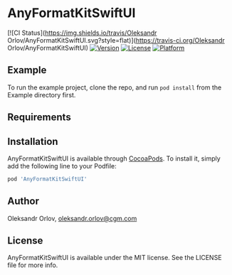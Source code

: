 # AnyFormatKitSwiftUI

[![CI Status](https://img.shields.io/travis/Oleksandr Orlov/AnyFormatKitSwiftUI.svg?style=flat)](https://travis-ci.org/Oleksandr Orlov/AnyFormatKitSwiftUI)
[![Version](https://img.shields.io/cocoapods/v/AnyFormatKitSwiftUI.svg?style=flat)](https://cocoapods.org/pods/AnyFormatKitSwiftUI)
[![License](https://img.shields.io/cocoapods/l/AnyFormatKitSwiftUI.svg?style=flat)](https://cocoapods.org/pods/AnyFormatKitSwiftUI)
[![Platform](https://img.shields.io/cocoapods/p/AnyFormatKitSwiftUI.svg?style=flat)](https://cocoapods.org/pods/AnyFormatKitSwiftUI)

## Example

To run the example project, clone the repo, and run `pod install` from the Example directory first.

## Requirements

## Installation

AnyFormatKitSwiftUI is available through [CocoaPods](https://cocoapods.org). To install
it, simply add the following line to your Podfile:

```ruby
pod 'AnyFormatKitSwiftUI'
```

## Author

Oleksandr Orlov, oleksandr.orlov@cgm.com

## License

AnyFormatKitSwiftUI is available under the MIT license. See the LICENSE file for more info.
